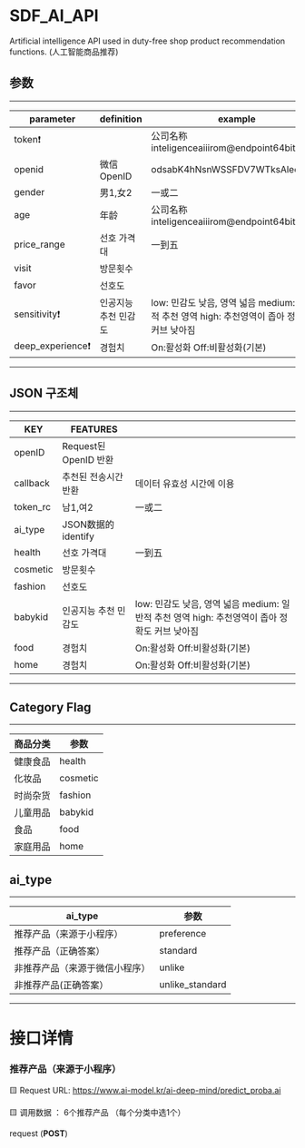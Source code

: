 # SDF_AI_API
Artificial intelligence API used in duty-free shop product recommendation functions.
(人工智能商品推荐)

## 参数
---
|**parameter**|**definition**|**example**|
|--|--|--|
|token❗️||公司名称inteligenceaiiirom@endpoint64bit
|openid|微信OpenID|odsabK4hNsnWSSFDV7WTksAleo6c89
|gender|男1,女2|一或二
|age|年龄|公司名称inteligenceaiiirom@endpoint64bit
|price_range|선호 가격대|一到五
|visit|방문횟수|
|favor|선호도|
|sensitivity❗️|인공지능 추천 민감도|low: 민감도 낮음, 영역 넓음 medium: 일반적 추천 영역 high: 추천영역이 좁아 정확도 커브 낮아짐
|deep_experience❗️|경험치|On:활성화 Off:비활성화(기본)

---
## JSON 구조체
---
|**KEY**|**FEATURES**||
|--|--|--|
|openID|Request된OpenID 반환|
|callback|추천된 전송시간 반환|데이터 유효성 시간에 이용
|token_rc|남1,여2|一或二
|ai_type|JSON数据的identify|
|health|선호 가격대|一到五
|cosmetic|방문횟수|
|fashion|선호도|
|babykid|인공지능 추천 민감도|low: 민감도 낮음, 영역 넓음 medium: 일반적 추천 영역 high: 추천영역이 좁아 정확도 커브 낮아짐
|food|경험치|On:활성화 Off:비활성화(기본)
|home|경험치|On:활성화 Off:비활성화(기본)

---
## Category Flag
---
|**商品分类**|**参数**|
|--|--|
|健康食品|health
|化妆品|cosmetic
|时尚杂货|fashion
|儿童用品|babykid
|食品|food
|家庭用品|home

## ai_type
---
|**ai_type**|**参数**|
|--|--|
|推荐产品（来源于小程序）|preference
|推荐产品（正确答案）|standard
|非推荐产品（来源于微信小程序）|unlike
|非推荐产品(正确答案）|unlike_standard

---
# 接口详情

### 推荐产品（来源于小程序）

🟨 Request URL: https://www.ai-model.kr/ai-deep-mind/predict_proba.ai

🟨 调用数据 ： 6个推荐产品 （每个分类中选1个）

request (**POST**)
```

```

